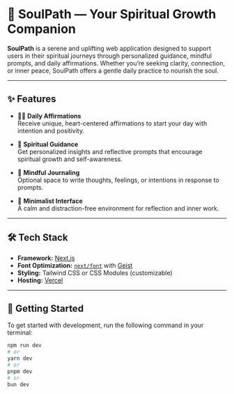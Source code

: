 # 🌿 SoulPath — Your Spiritual Growth Companion

**SoulPath** is a serene and uplifting web application designed to support users in their spiritual journeys through personalized guidance, mindful prompts, and daily affirmations. Whether you’re seeking clarity, connection, or inner peace, SoulPath offers a gentle daily practice to nourish the soul.

---

## ✨ Features

- 🧘‍♀️ **Daily Affirmations**  
  Receive unique, heart-centered affirmations to start your day with intention and positivity.

- 🔮 **Spiritual Guidance**  
  Get personalized insights and reflective prompts that encourage spiritual growth and self-awareness.

- 📓 **Mindful Journaling**  
  Optional space to write thoughts, feelings, or intentions in response to prompts.

- 🌙 **Minimalist Interface**  
  A calm and distraction-free environment for reflection and inner work.

---

## 🛠️ Tech Stack

- **Framework:** [Next.js](https://nextjs.org)  
- **Font Optimization:** [`next/font`](https://nextjs.org/docs/app/building-your-application/optimizing/fonts) with [Geist](https://vercel.com/font)  
- **Styling:** Tailwind CSS or CSS Modules (customizable)  
- **Hosting:** [Vercel](https://vercel.com)  

---

## 🚀 Getting Started

To get started with development, run the following command in your terminal:

```bash
npm run dev
# or
yarn dev
# or
pnpm dev
# or
bun dev
